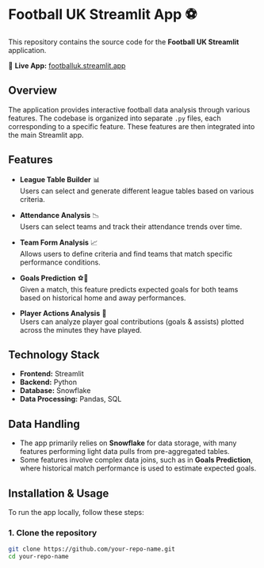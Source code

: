 # Football UK Streamlit App ⚽  

This repository contains the source code for the **Football UK Streamlit** application.  

🔗 **Live App:** [footballuk.streamlit.app](https://footballuk.streamlit.app/)  

## Overview  
The application provides interactive football data analysis through various features. The codebase is organized into separate `.py` files, each corresponding to a specific feature. These features are then integrated into the main Streamlit app.  

## Features  

- **League Table Builder** 📊  
  Users can select and generate different league tables based on various criteria.  

- **Attendance Analysis** 📉  
  Users can select teams and track their attendance trends over time.  

- **Team Form Analysis** 📈  
  Allows users to define criteria and find teams that match specific performance conditions.  

- **Goals Prediction** ⚽🔮  
  Given a match, this feature predicts expected goals for both teams based on historical home and away performances.  

- **Player Actions Analysis** 🎯  
  Users can analyze player goal contributions (goals & assists) plotted across the minutes they have played.  

## Technology Stack  

- **Frontend:** Streamlit  
- **Backend:** Python  
- **Database:** Snowflake  
- **Data Processing:** Pandas, SQL  

## Data Handling  
- The app primarily relies on **Snowflake** for data storage, with many features performing light data pulls from pre-aggregated tables.  
- Some features involve complex data joins, such as in **Goals Prediction**, where historical match performance is used to estimate expected goals.  

## Installation & Usage  
To run the app locally, follow these steps:  

### **1. Clone the repository**  
```bash
git clone https://github.com/your-repo-name.git
cd your-repo-name

